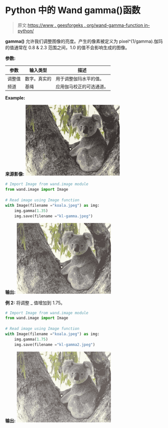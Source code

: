 # Python 中的 Wand gamma()函数

> 原文:[https://www . geesforgeks . org/wand-gamma-function in-python/](https://www.geeksforgeeks.org/wand-gamma-function-in-python/)

**gamma()** 允许我们调整图像的亮度。产生的像素被定义为 pixel^(1/gamma).伽玛的值通常在 0.8 & 2.3 范围之间，1.0 的值不会影响生成的图像。

**参数:**

| 参数 | 输入类型 | 描述 |
| --- | --- | --- |
| 调整值 | 数字。真实的 | 用于调整伽玛水平的值。 |
| 频道 | 基绳 | 应用伽马校正的可选通道。 |

**Example:**

**来源影像:**
![](img/1872ab3ef601f11fa50ef88fbc76742b.png)

```py
# Import Image from wand.image module
from wand.image import Image

# Read image using Image function
with Image(filename ="koala.jpeg") as img:
    img.gamma(1.35)
    img.save(filename ="kl-gamma.jpeg")
```

**输出:**
![](img/98ab2b2073f6b9842332249d5a913aec.png)

**例 2:** 将调整 _ 值增加到 1.75。

```py
# Import Image from wand.image module
from wand.image import Image

# Read image using Image function
with Image(filename ="koala.jpeg") as img:
    img.gamma(1.75)
    img.save(filename ="kl-gamma2.jpeg")
```

**输出:**
![](img/f83caa53ee740c9573e783f11080697c.png)